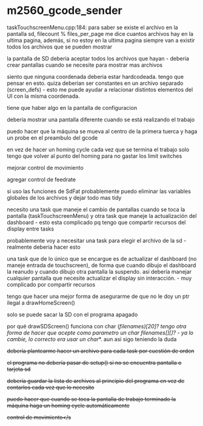 # m2560_gcode_sender

taskTouchscreenMenu.cpp:184: para saber se existe el archivo en la pantalla sd, filecount % files_per_page me dice cuantos archivos hay en la ultima pagina, además, si no estoy en la ultima pagina siempre van a existir todos los archivos que se pueden mostrar

la pantalla de SD deberia aceptar todos los archivos que hayan - deberia crear pantallas cuando se necesite para mostrar mas archivos

siento que ninguna coordenada deberia estar hardcodeada. tengo que pensar en esto. quiza deberian ser constantes en un archivo separado (screen_defs) - esto me puede ayudar a relacionar distintos elementos del UI con la misma coordenada.

tiene que haber algo en la pantalla de configuracion

debería mostrar una pantalla diferente cuando se está realizando el trabajo

puedo hacer que la máquina se mueva al centro de la primera tuerca y haga un probe en el preambulo del gcode

en vez de hacer un homing cycle cada vez que se termina el trabajo solo tengo que volver al punto del homing para no gastar los limit switches

mejorar control de movimiento

agregar control de feedrate

si uso las funciones de SdFat probablemente puedo eliminar las variables globales de los archivos y dejar todo mas tidy

necesito una task que maneje el cambio de pantallas cuando se toca la pantalla (taskTouchscreenMenu) y otra task que maneje la actualización del dashboard - esto esta complicado pq tengo que compartir recursos del display entre tasks

probablemente voy a necesitar una task para elegir el archivo de la sd - realmente deberia hacer esto

una task que de lo único que se encargue es de actualizar el dashboard (no maneje entrada de touchscreen), de forma que cuando dibujo el dashboard la reanudo y cuando dibujo otra pantalla la suspendo. así debería manejar cualquier pantalla que necesite actualizar el display sin interacción. - muy complicado por compartir recursos

tengo que hacer una mejor forma de asegurarme de que no le doy un ptr ilegal a drawHomeScreen()

solo se puede sacar la SD con el programa apagado

por qué drawSDScreen() funciona con char (*filenames)[20]? tengo otra forma de hacer que acepte como parametro un char filenames[][]? - ya lo cambie, lo correcto era usar un char**. aun asi sigo teniendo la duda

<s>debería plantearme hacer un archivo para cada task por cuestión de orden</s>

<s>el programa no debería pasar de setup() si no se encuentra pantalla o tarjeta sd</s>

<s>debería guardar la lista de archivos al principio del programa en vez de contarlos cada vez que lo necesito</s>

<s>puedo hacer que cuando se toca la pantalla de trabajo terminado la máquina haga un homing cycle automáticamente</s>

<s>control de movimiento</s